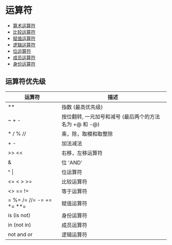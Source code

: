 # 运算符

* [算术运算符](/python/00-basic/04-arithmetic/01-算术运算符.md)
* [比较运算符](/python/00-basic/04-arithmetic/02-比较运算符.md)
* [赋值运算符](/python/00-basic/04-arithmetic/03-赋值运算符.md)
* [逻辑运算符](/python/00-basic/04-arithmetic/04-逻辑运算符.md)
* [位运算符](/python/00-basic/04-arithmetic/05-位运算符.md)
* [成员运算符](/python/00-basic/04-arithmetic/06-成员运算符.md)
* [身份运算符](/python/00-basic/04-arithmetic/07-身份运算符.md)

## 运算符优先级

运算符 | 描述
-- | --
** | 指数 (最高优先级)
~ + - | 按位翻转, 一元加号和减号 (最后两个的方法名为 +@ 和 -@)
\* / % // | 乘，除，取模和取整除
\+ - | 加法减法
\>> << | 右移，左移运算符
& | 位 'AND'
^ \|  | 位运算符
<= < > >= | 比较运算符
<> == != | 等于运算符
= %= /= //= -= += *= **= | 赋值运算符
is (is not) | 身份运算符
in (not in) | 成员运算符
not and or | 逻辑运算符
